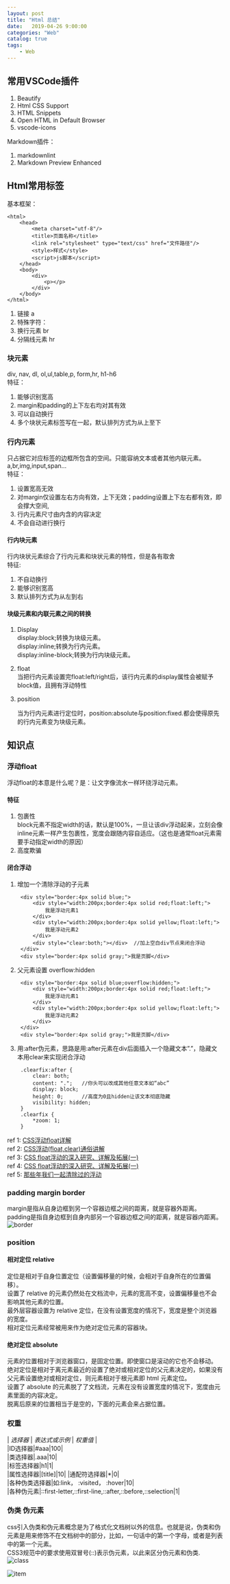 ```yaml
---                                  
layout: post                                  
title: "Html 总结"                                  
date:   2019-04-26 9:00:00                                   
categories: "Web"                                  
catalog: true                                  
tags:                                   
    - Web                                  
---                        
```

    
## 常用VSCode插件  

1. Beautify
2. Html CSS Support
3. HTML Snippets
4. Open HTML in Default Browser
5. vscode-icons

Markdown插件：

1. markdownlint
2. Markdown Preview Enhanced

## Html常用标签

基本框架：

    <html>
        <head>
            <meta charset="utf-8"/>
            <title>页面名称</title>
            <link rel="stylesheet" type="text/css" href="文件路径"/>
            <style>样式</style>
            <script>js脚本</script>
        </head>
        <body>
            <div>
                <p></p>
            </div>
        </body>
    </html>

1. 链接 a
2. 特殊字符：
3. 换行元素 br
4. 分隔线元素 hr

### 块元素
div, nav, dl, ol,ul,table,p, form,hr, h1-h6  
特征：

1. 能够识别宽高
2. margin和padding的上下左右均对其有效
3. 可以自动换行
4. 多个块状元素标签写在一起，默认排列方式为从上至下

### 行内元素
只占据它对应标签的边框所包含的空间。只能容纳文本或者其他内联元素。
a,br,img,input,span...  
特征：  

1. 设置宽高无效
2. 对margin仅设置左右方向有效，上下无效；padding设置上下左右都有效，即会撑大空间,
3. 行内元素尺寸由内含的内容决定
4. 不会自动进行换行

#### 行内块元素
行内块状元素综合了行内元素和块状元素的特性，但是各有取舍  
特征:

1. 不自动换行
2. 能够识别宽高
3. 默认排列方式为从左到右

#### 块级元素和内联元素之间的转换

1. Display  
    display:block;转换为块级元素。  
    display:inline;转换为行内元素。  
    display:inline-block;转换为行内块级元素。
2. float  
当把行内元素设置完float:left/right后，该行内元素的display属性会被赋予block值，且拥有浮动特性
3. position  

    当为行内元素进行定位时，position:absolute与position:fixed.都会使得原先的行内元素变为块级元素。

## 知识点
### 浮动float

浮动float的本意是什么呢？是：让文字像流水一样环绕浮动元素。
#### 特征

1. 包裹性  
block元素不指定width的话，默认是100%，一旦让该div浮动起来，立刻会像inline元素一样产生包裹性，宽度会跟随内容自适应。（这也是通常float元素需要手动指定width的原因）
2. 高度欺骗

#### 闭合浮动

1. 增加一个清除浮动的子元素  

        <div style="border:4px solid blue;">
            <div style="width:200px;border:4px solid red;float:left;">
                我是浮动元素1
            </div>
            <div style="width:200px;border:4px solid yellow;float:left;">
                我是浮动元素2
            </div>
            <div style="clear:both;"></div>  //加上空白div节点来闭合浮动
        </div>
        <div style="border:4px solid gray;">我是页脚</div>

2. 父元素设置 overflow:hidden

        <div style="border:4px solid blue;overflow:hidden;">
            <div style="width:200px;border:4px solid red;float:left;">
                我是浮动元素1
            </div>
            <div style="width:200px;border:4px solid yellow;float:left;">
                我是浮动元素2
            </div>
        </div>
        <div style="border:4px solid gray;">我是页脚</div>

3. 用:after伪元素，思路是用:after元素在div后面插入一个隐藏文本”.”，隐藏文本用clear来实现闭合浮动

        .clearfix:after {
            clear: both;
            content: ".";   //你头可以改成其他任意文本如“abc”
            display: block;
            height: 0;      //高度为0且hidden让该文本彻底隐藏
            visibility: hidden;
        }
        .clearfix {
            *zoom: 1;
        }

ref 1: [CSS浮动float详解](https://www.jianshu.com/p/07eb19957991)  
ref 2: [CSS浮动(float,clear)通俗讲解](http://www.cnblogs.com/iyangyuan/archive/2013/03/27/2983813.html)  
ref 3: [CSS float浮动的深入研究、详解及拓展(一)](https://www.zhangxinxu.com/wordpress/2010/01/css-float%E6%B5%AE%E5%8A%A8%E7%9A%84%E6%B7%B1%E5%85%A5%E7%A0%94%E7%A9%B6%E3%80%81%E8%AF%A6%E8%A7%A3%E5%8F%8A%E6%8B%93%E5%B1%95%E4%B8%80/)  
ref 4: [CSS float浮动的深入研究、详解及拓展(一)](https://www.zhangxinxu.com/wordpress/2010/01/css-float%E6%B5%AE%E5%8A%A8%E7%9A%84%E6%B7%B1%E5%85%A5%E7%A0%94%E7%A9%B6%E3%80%81%E8%AF%A6%E8%A7%A3%E5%8F%8A%E6%8B%93%E5%B1%95%E4%BA%8C/)   
ref 5: [那些年我们一起清除过的浮动](http://www.iyunlu.com/view/css-xhtml/55.html)
### padding margin border

margin是指从自身边框到另一个容器边框之间的距离，就是容器外距离。  
padding是指自身边框到自身内部另一个容器边框之间的距离，就是容器内距离。
![border](https://github.com/kerwenzhang/kerwenzhang.github.io/blob/master/_posts/image/border.jpg?raw=true)

### position

#### 相对定位 relative
定位是相对于自身位置定位（设置偏移量的时候，会相对于自身所在的位置偏移）。  
设置了 relative 的元素仍然处在文档流中，元素的宽高不变，设置偏移量也不会影响其他元素的位置。  
最外层容器设置为 relative 定位，在没有设置宽度的情况下，宽度是整个浏览器的宽度。  
相对定位元素经常被用来作为绝对定位元素的容器块。

#### 绝对定位 absolute
元素的位置相对于浏览器窗口，是固定位置。即使窗口是滚动的它也不会移动。  
绝对定位是相对于离元素最近的设置了绝对或相对定位的父元素决定的，如果没有父元素设置绝对或相对定位，则元素相对于根元素即 html 元素定位。  
设置了 absolute 的元素脱了了文档流，元素在没有设置宽度的情况下，宽度由元素里面的内容决定。  
脱离后原来的位置相当于是空的，下面的元素会来占据位置。

### 权重



| *选择器* | *表达式或示例* | *权重值* |  
|ID选择器|#aaa|100|  
|类选择器|.aaa|10|  
|标签选择器|h1|1|  
|属性选择器|[title]|10|
|通配符选择器|*|0|  
|各种伪类选择器|如:link， :visited， :hover|10|  
|各种伪元素|::first-letter,::first-line,::after,::before,::selection|1|

### 伪类 伪元素
css引入伪类和伪元素概念是为了格式化文档树以外的信息。也就是说，伪类和伪元素是用来修饰不在文档树中的部分，比如，一句话中的第一个字母，或者是列表中的第一个元素。  
CSS3规范中的要求使用双冒号(::)表示伪元素，以此来区分伪元素和伪类.
![class](https://github.com/kerwenzhang/kerwenzhang.github.io/blob/master/_posts/image/class.png?raw=true)

![item](https://github.com/kerwenzhang/kerwenzhang.github.io/blob/master/_posts/image/item.png?raw=true)